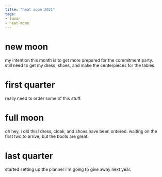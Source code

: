 ```yaml
---
title: "heat moon 2021"
tags:
- lunar
- heat-moon
---
```


# new moon
my intention this month is to get more prepared for the commitment party. still need to get my dress, shoes, and make the centerpieces for the tables.

# first quarter
really need to order some of this stuff.

# full moon
oh hey, i did this! dress, cloak, and shoes have been ordered. waiting on the first two to arrive, but the boots are great.

# last quarter
started setting up the planner i'm going to give away next year.